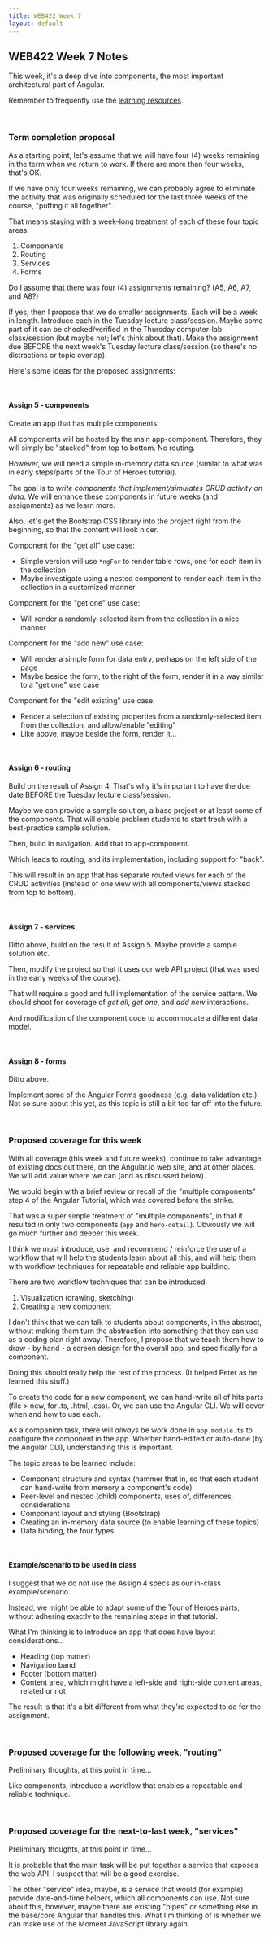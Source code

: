 ```yaml
---
title: WEB422 Week 7
layout: default
---
```


## WEB422 Week 7 Notes

This week, it's a deep dive into components, the most important architectural part of Angular.

Remember to frequently use the [learning resources](/web422/resources).

<br>

### Term completion proposal

As a starting point, let's assume that we will have four (4) weeks remaining in the term when we return to work. If there are more than four weeks, that's OK. 

If we have only four weeks remaining, we can probably agree to eliminate the activity that was originally scheduled for the last three weeks of the course, "putting it all together". 

That means staying with a week-long treatment of each of these four topic areas:
1. Components
2. Routing
3. Services
4. Forms

Do I assume that there was four (4) assignments remaining? (A5, A6, A7, and A8?)

If yes, then I propose that we do smaller assignments. Each will be a week in length. Introduce each in the Tuesday lecture class/session. Maybe some part of it can be checked/verified in the Thursday computer-lab class/session (but maybe not; let's think about that). Make the assignment due BEFORE the next week's Tuesday lecture class/session (so there's no distractions or topic overlap).

Here's some ideas for the proposed assignments:

<br>

#### Assign 5 - components

Create an app that has multiple components.  

All components will be hosted by the main app-component. Therefore, they will simply be "stacked" from top to bottom. No routing.  

However, we will need a simple in-memory data source (similar to what was in early steps/parts of the Tour of Heroes tutorial).  

The goal is to *write components that implement/simulates CRUD activity on data*.  We will enhance these components in future weeks (and assignments) as we learn more.  

Also, let's get the Bootstrap CSS library into the project right from the beginning, so that the content will look nicer. 

Component for the "get all" use case:
* Simple version will use `*ngFor` to render table rows, one for each item in the collection
* Maybe investigate using a nested component to render each item in the collection in a customized manner

Component for the "get one" use case:
* Will render a randomly-selected item from the collection in a nice manner

Component for the "add new" use case:
* Will render a simple form for data entry, perhaps on the left side of the page
* Maybe beside the form, to the right of the form, render it in a way similar to a "get one" use case

Component for the "edit existing" use case:
* Render a selection of existing properties from a randomly-selected item from the collection, and allow/enable "editing"
* Like above, maybe beside the form, render it... 

<br>

#### Assign 6 - routing

Build on the result of Assign 4. That's why it's important to have the due date BEFORE the Tuesday lecture class/session. 

Maybe we can provide a sample solution, a base project or at least some of the components. That will enable problem students to start fresh with a best-practice sample solution. 

Then, build in navigation. Add that to app-component.

Which leads to routing, and its implementation, including support for "back". 

This will result in an app that has separate routed views for each of the CRUD activities (instead of one view with all components/views stacked from top to bottom). 

<br>

#### Assign 7 - services

Ditto above, build on the result of Assign 5. Maybe provide a sample solution etc. 

Then, modify the project so that it uses our web API project (that was used in the early weeks of the course). 

That will require a good and full implementation of the service pattern. We should shoot for coverage of *get all*, *get one*, and *add new* interactions. 

And modification of the component code to accommodate a different data model. 

<br>

#### Assign 8 - forms

Ditto above.

Implement some of the Angular Forms goodness (e.g. data validation etc.) Not so sure about this yet, as this topic is still a bit too far off into the future. 

<br>

### Proposed coverage for this week

With all coverage (this week and future weeks), continue to take advantage of existing docs out there, on the Angular.io web site, and at other places. We will add value where we can (and as discussed below).

We would begin with a brief review or recall of the "multiple components" step 4 of the Angular Tutorial, which was covered before the strike. 

That was a super simple treatment of "multiple components", in that it resulted in only two components (`app` and `hero-detail`). Obviously we will go much further and deeper this week.

I think we must introduce, use, and recommend / reinforce the use of a workflow that will help the students learn about all this, and will help them with workflow techniques for repeatable and reliable app building. 

There are two workflow techniques that can be introduced:
1. Visualization (drawing, sketching)
2. Creating a new component

I don't think that we can talk to students about components, in the abstract, without making them turn the abstraction into something that they can use as a coding plan right away. Therefore, I propose that we teach them how to draw - by hand - a screen design for the overall app, and specifically for a component. 

Doing this should really help the rest of the process. (It helped Peter as he learned this stuff.)

To create the code for a new component, we can hand-write all of hits parts (file > new, for .ts, .html, .css). Or, we can use the Angular CLI. We will cover when and how to use each. 

As a companion task, there will *always* be work done in `app.module.ts` to configure the component in the app. Whether hand-edited or auto-done (by the Angular CLI), understanding this is important. 

The topic areas to be learned include: 
* Component structure and syntax (hammer that in, so that each student can hand-write from memory a component's code)
* Peer-level and nested (child) components, uses of, differences, considerations
* Component layout and styling (Bootstrap)
* Creating an in-memory data source (to enable learning of these topics)
* Data binding, the four types

<br>

#### Example/scenario to be used in class

I suggest that we do not use the Assign 4 specs as our in-class example/scenario. 

Instead, we might be able to adapt some of the Tour of Heroes parts, without adhering exactly to the remaining steps in that tutorial. 

What I'm thinking is to introduce an app that does have layout considerations...
* Heading (top matter)
* Navigation band
* Footer (bottom matter)
* Content area, which might have a left-side and right-side content areas, related or not

The result is that it's a bit different from what they're expected to do for the assignment. 

<br>

### Proposed coverage for the following week, "routing"

Preliminary thoughts, at this point in time...

Like components, introduce a workflow that enables a repeatable and reliable technique. 

<br>

### Proposed coverage for the next-to-last week, "services"

Preliminary thoughts, at this point in time...

It is probable that the main task will be put together a service that exposes the web API. I suspect that will be a good exercise. 

The other "service" idea, maybe, is a service that would (for example) provide date-and-time helpers, which all components can use. Not sure about this, however, maybe there are existing "pipes" or something else in the base/core Angular that handles this. What I'm thinking of is whether we can make use of the Moment JavaScript library again. 

<br>
